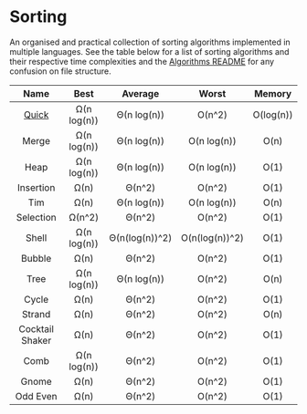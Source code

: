 # Sorting

An organised and practical collection of sorting algorithms implemented in multiple languages. See the table below for a list of sorting algorithms and their respective time complexities and the [Algorithms README](..) for any confusion on file structure.

| Name | Best | Average | Worst | Memory |
|:----:|:----:|:-------:|:-----:| :----: |
| [Quick](quick) | Ω(n log(n)) | Θ(n log(n)) | O(n^2) | O(log(n)) |
| Merge | Ω(n log(n)) | Θ(n log(n)) | O(n log(n)) | O(n) |
| Heap | Ω(n log(n)) | Θ(n log(n)) | O(n log(n)) | O(1) |
| Insertion | Ω(n) | Θ(n^2) | O(n^2) | O(1) |
| Tim | Ω(n) | Θ(n log(n)) | O(n log(n)) | O(n) |
| Selection | Ω(n^2) | Θ(n^2) | O(n^2) | O(1) |
| Shell | Ω(n log(n)) | Θ(n(log(n))^2) | O(n(log(n))^2) | O(1) |
| Bubble | Ω(n) | Θ(n^2) | O(n^2) | O(1) |
| Tree | Ω(n log(n)) | Θ(n log(n)) | O(n^2) | O(n) |
| Cycle | Ω(n) | Θ(n^2) | O(n^2) | O(1) |
| Strand | Ω(n) | Θ(n^2) | O(n^2) | O(n) |
| Cocktail Shaker | Ω(n) | Θ(n^2) | O(n^2) | O(1) |
| Comb | Ω(n log(n)) | Θ(n^2) | O(n^2) | O(1) |
| Gnome | Ω(n) | Θ(n^2) | O(n^2) | O(1) |
| Odd Even | Ω(n) | Θ(n^2) | O(n^2) | O(1) |